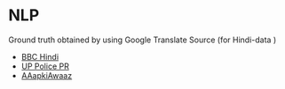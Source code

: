 # NLP

Ground truth obtained by using Google Translate
Source (for Hindi-data )
 * [BBC Hindi](https://www.facebook.com/bbchindi/?fref=nf)
 * [UP Police PR](https://www.facebook.com/UpPolicePr)
 * [AAapkiAwaaz](https://twitter.com/Editor_Matloob)

